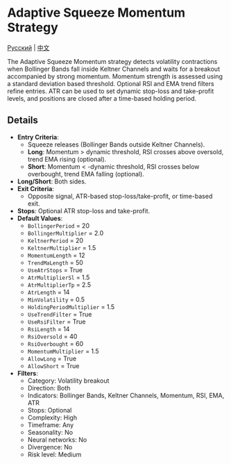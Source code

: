 # Adaptive Squeeze Momentum Strategy
[Русский](README_ru.md) | [中文](README_cn.md)

The Adaptive Squeeze Momentum strategy detects volatility contractions when Bollinger Bands fall inside Keltner Channels and waits for a breakout accompanied by strong momentum. Momentum strength is assessed using a standard deviation based threshold. Optional RSI and EMA trend filters refine entries. ATR can be used to set dynamic stop-loss and take-profit levels, and positions are closed after a time-based holding period.

## Details

- **Entry Criteria**:
  - Squeeze releases (Bollinger Bands outside Keltner Channels).
  - **Long**: Momentum > dynamic threshold, RSI crosses above oversold, trend EMA rising (optional).
  - **Short**: Momentum < -dynamic threshold, RSI crosses below overbought, trend EMA falling (optional).
- **Long/Short**: Both sides.
- **Exit Criteria**:
  - Opposite signal, ATR-based stop-loss/take-profit, or time-based exit.
- **Stops**: Optional ATR stop-loss and take-profit.
- **Default Values**:
  - `BollingerPeriod` = 20
  - `BollingerMultiplier` = 2.0
  - `KeltnerPeriod` = 20
  - `KeltnerMultiplier` = 1.5
  - `MomentumLength` = 12
  - `TrendMaLength` = 50
  - `UseAtrStops` = True
  - `AtrMultiplierSl` = 1.5
  - `AtrMultiplierTp` = 2.5
  - `AtrLength` = 14
  - `MinVolatility` = 0.5
  - `HoldingPeriodMultiplier` = 1.5
  - `UseTrendFilter` = True
  - `UseRsiFilter` = True
  - `RsiLength` = 14
  - `RsiOversold` = 40
  - `RsiOverbought` = 60
  - `MomentumMultiplier` = 1.5
  - `AllowLong` = True
  - `AllowShort` = True
- **Filters**:
  - Category: Volatility breakout
  - Direction: Both
  - Indicators: Bollinger Bands, Keltner Channels, Momentum, RSI, EMA, ATR
  - Stops: Optional
  - Complexity: High
  - Timeframe: Any
  - Seasonality: No
  - Neural networks: No
  - Divergence: No
  - Risk level: Medium
